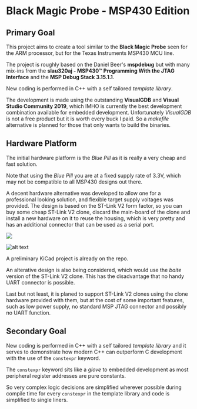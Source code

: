 # Black Magic Probe - MSP430 Edition

## Primary Goal ##
This project aims to create a tool similar to the **Black Magic Probe** seen for the ARM processor, but for the Texas Instruments MSP430 MCU line.

The project is roughly based on the Daniel Beer's **mspdebug** but with many mix-ins from the **slau320aj - MSP430™ Programming With the JTAG Interface** and
the **MSP Debug Stack 3.15.1.1**.

New coding is performed in C++ with a self tailored *template library*.

The development is made using the outstanding **VisualGDB** and **Visual Studio Community 2019**, which IMHO is currently the best development combination available for embedded development. Unfortunately *VisualGDB* is not a free product but it is worth every buck I paid. So a *makefile* alternative is planned for those that only wants to build the binaries.

## Hardware Platform ##

The initial hardware platform is the *Blue Pill* as it is really a very cheap and fast solution.

Note that using the *Blue Pill* you are at a fixed supply rate of 3.3V, which may not be compatible to all MSP430 designs out there.

A decent hardware alternative was developed to allow one for a professional looking solution, and flexible target supply voltages was provided.
The design is based on the ST-Link V2 form factor, so you can buy some cheap ST-Link V2 clone, discard the main-board of the clone and install a new hardware on it to reuse the housing, which is very pretty and has an additional connector that can be used as a serial port.

[<img src="https://encrypted-tbn0.gstatic.com/images?q=tbn:ANd9GcTokTmzBSaADidUkIWzn1jOEZ21H9Y7c91xpA&usqp=CAU">](https://encrypted-tbn0.gstatic.com/images?q=tbn:ANd9GcTokTmzBSaADidUkIWzn1jOEZ21H9Y7c91xpA&usqp=CAU)

![alt text](Hardware/MSPBMP/image/MSPBMP.png "BMP-MSP430")

A preliminary KiCad project is already on the repo.

An alterative design is also being considered, which would use the *baite* version of the ST-Link V2 clone. This has the disadvantage that no handy UART connector is possible.

Last but not least, it is planed to support ST-Link V2 clones using the clone hardware provided with them, but at the cost of some important features, such as low power supply, no standard MSP JTAG connector and possibly no UART function.

## Secondary Goal ##

New coding is performed in C++ with a self tailored *template library* and it serves to demonstrate how modern C++ can outperform C development with the use of the ``constexpr`` keyword.

The ``constexpr`` keyword sits like a *glove* to embedded development as most peripheral register addresses are pure constants.

So very complex logic decisions are simplified wherever possible during compile time for every ``constexpr`` in the template library and code is simplified to single liners.

